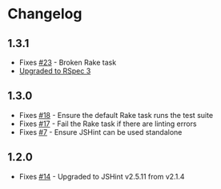 # Changelog

## 1.3.1

* Fixes [#23](https://github.com/damian/jshint/pull/23) - Broken Rake task
* [Upgraded to RSpec 3](https://github.com/damian/jshint/pull/22)

## 1.3.0

* Fixes [#18](https://github.com/damian/jshint/pull/18) - Ensure the default Rake task runs the test suite
* Fixes [#17](https://github.com/damian/jshint/pull/17) - Fail the Rake task if there are linting errors
* Fixes [#7](https://github.com/damian/jshint/pull/7) - Ensure JSHint can be used standalone

## 1.2.0

* Fixes [#14](https://github.com/damian/jshint/issues/14) - Upgraded to JSHint v2.5.11 from v2.1.4
